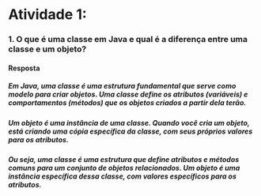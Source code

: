 
# Atividade 1:

### 1. O que é uma classe em Java e qual é a diferença entre uma classe e um objeto? 

#### Resposta

##### Em Java, uma classe é uma estrutura fundamental que serve como modelo para criar objetos. Uma classe define os atributos (variáveis) e comportamentos (métodos) que os objetos criados a partir dela terão.

##### Um objeto é uma instância de uma classe. Quando você cria um objeto, está criando uma cópia específica da classe, com seus próprios valores para os atributos. 

##### Ou seja, uma classe é uma estrutura que define atributos e métodos comuns para um conjunto de objetos relacionados. Um objeto é uma instância específica dessa classe, com valores específicos para os atributos.
